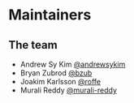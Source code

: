 # Maintainers

## The team

* Andrew Sy Kim [@andrewsykim](https://github.com/andrewsykim)
* Bryan Zubrod  [@bzub](https://github.com/bzub)
* Joakim Karlsson [@roffe](https://github.com/roffe)
* Murali Reddy  [@murali-reddy](https://github.com/murali-reddy)
